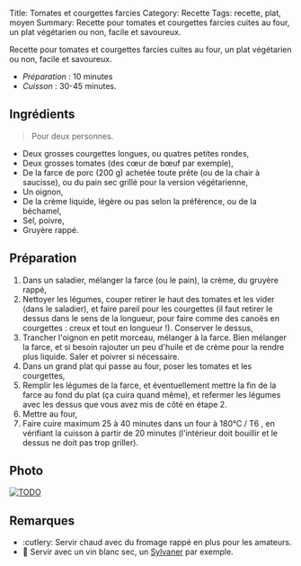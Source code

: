 Title: Tomates et courgettes farcies
Category: Recette
Tags: recette, plat, moyen
Summary: Recette pour tomates et courgettes farcies cuites au four, un plat végétarien ou non, facile et savoureux.

Recette pour tomates et courgettes farcies cuites au four, un plat végétarien ou non, facile et savoureux.

- *Préparation* : 10 minutes
- *Cuisson* : 30-45 minutes.

## Ingrédients
> Pour deux personnes.

- Deux grosses courgettes longues, ou quatres petites rondes,
- Deux grosses tomates (des cœur de bœuf par exemple),
- De la farce de porc (200 g) achetée toute prête (ou de la chair à saucisse), ou du pain sec grillé pour la version végétarienne,
- Un oignon,
- De la crème liquide, légère ou pas selon la préférence, ou de la béchamel,
- Sel, poivre,
- Gruyère rappé.

## Préparation
1. Dans un saladier, mélanger la farce (ou le pain), la crème, du gruyère rappé,
2. Nettoyer les légumes, couper retirer le haut des tomates et les vider (dans le saladier), et faire pareil pour les courgettes (il faut retirer le dessus dans le sens de la longueur, pour faire comme des canoës en courgettes : creux et tout en longueur !). Conserver le dessus,
3. Trancher l'oignon en petit morceau, mélanger à la farce. Bien mélanger la farce, et si besoin rajouter un peu d'huile et de crème pour la rendre plus liquide. Saler et poivrer si nécessaire.
4. Dans un grand plat qui passe au four, poser les tomates et les courgettes,
5. Remplir les légumes de la farce, et éventuellement mettre la fin de la farce au fond du plat (ça cuira quand même), et refermer les légumes avec les dessus que vous avez mis de côté en étape 2.
6. Mettre au four,
7. Faire cuire maximum 25 à 40 minutes dans un four à 180°C / T6 <i class="fa fa-thermometer-full" aria-hidden="true"></i>, en vérifiant la cuisson à partir de 20 minutes (l'intérieur doit bouillir et le dessus ne doit pas trop griller).

## Photo
[![TODO]({filename}images/blank.png)](#)

## Remarques
- :cutlery: Servir chaud avec du fromage rappé en plus pour les amateurs.
- :wine_glass: Servir avec un vin blanc sec, un [Sylvaner](https://fr.wikipedia.org/wiki/Sylvaner_d'Alsace) par exemple.
